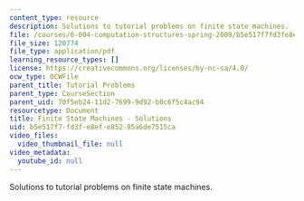 ```yaml
---
content_type: resource
description: Solutions to tutorial problems on finite state machines.
file: /courses/6-004-computation-structures-spring-2009/b5e517f7fd3fe8efe85285a6de7515ca_MIT6_004s09_tutor07_sol.pdf
file_size: 120774
file_type: application/pdf
learning_resource_types: []
license: https://creativecommons.org/licenses/by-nc-sa/4.0/
ocw_type: OCWFile
parent_title: Tutorial Problems
parent_type: CourseSection
parent_uid: 70f5eb24-11d2-7699-9d92-b0c6f5c4ac94
resourcetype: Document
title: Finite State Machines - Solutions
uid: b5e517f7-fd3f-e8ef-e852-85a6de7515ca
video_files:
  video_thumbnail_file: null
video_metadata:
  youtube_id: null
---
```

Solutions to tutorial problems on finite state machines.
